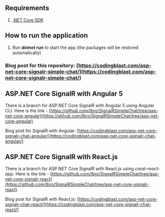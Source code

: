 ## Requirements
1. [.NET Core SDK](https://www.microsoft.com/net/download)

## How to run the application
1. Run **_dotnet run_** to start the app (the packages will be restored automatically)


### Blog post for this repository: [https://codingblast.com/asp-net-core-signalr-simple-chat/](https://codingblast.com/asp-net-core-signalr-simple-chat/)

## ASP.NET Core SignalR with Angular 5
There is a branch for ASP.NET Core SignalR with Angular 5 using Angular CLI. Here is the link - [https://github.com/Ibro/SignalRSimpleChat/tree/asp-net-core-angular](https://github.com/Ibro/SignalRSimpleChat/tree/asp-net-core-angular)

Blog post for SignalR with Angular: [https://codingblast.com/asp-net-core-signalr-chat-angular/](https://codingblast.com/asp-net-core-signalr-chat-angular/)
 
## ASP.NET Core SignalR with React.js
There is a branch for ASP.NET Core SignalR with React.js using *creat-react-app*. Here is the link - [https://github.com/Ibro/SignalRSimpleChat/tree/asp-net-core-signalr-react](https://github.com/Ibro/SignalRSimpleChat/tree/asp-net-core-signalr-react)

Blog post for SignalR with React.js: [https://codingblast.com/asp-net-core-signalr-chat-react/](https://codingblast.com/asp-net-core-signalr-chat-react/)
 
